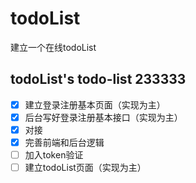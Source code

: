 # todoList
建立一个在线todoList

## todoList's todo-list 233333
- [x] 建立登录注册基本页面（实现为主）
- [x] 后台写好登录注册基本接口（实现为主）
- [x] 对接
- [x] 完善前端和后台逻辑
- [ ] 加入token验证
- [ ] 建立todoList页面（实现为主）
